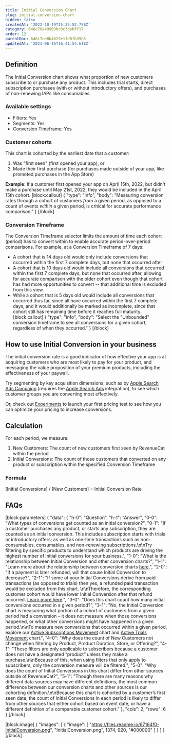 ```yaml
---
title: Initial Conversion Chart
slug: initial-conversion-chart
hidden: false
createdAt: '2022-10-19T15:35:52.758Z'
category: 648c78a49909bc0c3debff17
order: 12
parentDoc: 648c7ee8b4629e1fd0fb39b5
updatedAt: '2023-06-16T16:41:54.618Z'
---
```

## Definition
The Initial Conversion chart shows what proportion of new customers subscribe to or purchase any product. This includes trial starts, direct subscription purchases (with or without introductory offers), and purchases of non-renewing IAPs like consumables.

### Available settings

* Filters: Yes
* Segments: Yes
* Conversion Timeframe: Yes

### Customer cohorts
This chart is cohorted by the earliest date that a customer:

1. Was "first seen" (first opened your app), or
2. Made their first purchase (for purchases made outside of your app, like promoted purchases in the App Store)

**Example**: If a customer first opened your app on April 15th, 2022, but didn't make a purchase until May 21st, 2022, they would be included in the April 15th cohort.
[block:callout]
{
  "type": "info",
  "body": "Measuring conversion rates through a cohort of customers *from* a given period, as opposed to a count of events *within* a given period, is critical for accurate performance comparison."
}
[/block]
### Conversion Timeframe
The Conversion Timeframe selector limits the amount of time each cohort (period) has to convert within to enable accurate period-over-period comparisons. For example, at a Conversion Timeframe of 7 days:

* A cohort that is 14 days old would only include conversions that occurred within the first 7 complete days, but none that occurred after
* A cohort that is 10 days old would include all conversions that occurred within the first 7 complete days, but none that occurred after, allowing for accurate comparison with the older cohort even though that cohort has had more opportunities to convert -- that additional time is excluded from this view.
* While a cohort that is 5 days old would include all conversions that occurred thus far, since all have occurred within the first 7 complete days, and it would additionally be marked as incomplete, since that cohort still has remaining time before it reaches full maturity.
[block:callout]
{
  "type": "info",
  "body": "Select the \"Unbounded\" conversion timeframe to see all conversions for a given cohort, regardless of when they occurred."
}
[/block]
## How to use Initial Conversion in your business
The initial conversion rate is a good indicator of how effective your app is at acquiring customers who are most likely to pay for your product, and messaging the value proposition of your premium products, including the effectiveness of your paywall.

Try segmenting by key acquisition dimensions, such as by [Apple Search Ads Campaign](https://app.revenuecat.com/charts/initial_conversion?chart_type=Line&conversion_timeframe=7%20days&customer_lifetime=30%20days&range=Last%2012%20months%3A2022-02-09%3A2023-02-09&resolution=2&segment=apple_search_ads_campaign) (requires the [Apple Search Ads](doc:apple-search-ads) integration), to see which customer groups you are converting most effectively.

Or, check out [Experiments](doc:experiments-overview-v1) to launch your first pricing test to see how you can optimize your pricing to increase conversions.


## Calculation
For each period, we measure:

1. New Customers: The count of new customers first seen by RevenueCat within the period
2. Initial Conversions: The count of those customers that converted on any product or subscription within the specified Conversion Timeframe

### Formula
[Initial Conversions] / [New Customers] = Initial Conversion Rate

## FAQs
[block:parameters]
{
  "data": {
    "h-0": "Question",
    "h-1": "Answer",
    "0-0": "What types of conversions get counted as an initial conversion?",
    "0-1": "If a customer purchases any product, or starts any subscription, they are counted as an initial conversion. This includes subscription starts with trials or introductory offers; as well as one-time transactions such as non-consumables, consumables, and non-renewing subscriptions.\n\nTry filtering by specific products to understand which products are driving the highest number of initial conversions for your business.",
    "1-0": "What is the relationship between Initial Conversion and other conversion charts?",
    "1-1": "Learn more about the relationship between conversion charts [here](https://www.revenuecat.com/docs/charts#understanding-conversion-rates).",
    "2-0": "If a payment is later refunded, will that cause Initial Conversion to decrease?",
    "2-1": "If some of your Initial Conversions derive from paid transactions (as opposed to trials) then yes, a refunded paid transaction would be excluded from this chart. \n\nTherefore, the corresponding customer cohort would have lower Initial Conversion after that refund occurred. [Learn more here](doc:refund-rate-chart).",
    "3-0": "Does this chart count how many initial conversions occurred in a given period?",
    "3-1": "No, the Initial Conversion chart is measuring what portion of a cohort of customers from a given period had a conversion – it does not measure when those conversions happened, or what other conversions might have happened in a given period.\n\nTo measure new conversions that occurred within a given period, explore our [Active Subscriptions Movement](active-subscriptions-movement-chart) chart and [Active Trials Movement](doc:active-trials-movement-chart) chart.",
    "4-0": "Why does the count of New Customers not change when filtering by Product, Product Duration, Store, or Offering?",
    "4-1": "These filters are only applicable to subscribers because a customer does not have a designated “product” unless they make a purchase.\n\nBecause of this, when using filters that only apply to subscribers, only the conversion measure will be filtered.",
    "5-0": "Why does the count of Initial Conversions in this chart differ from other sources outside of RevenueCat?",
    "5-1": "Though there are many reasons why different data sources may have different definitions, the most common difference between our conversion charts and other sources is our cohorting definition.\n\nBecause this chart is cohorted by a customer’s first seen date, the count of Initial Conversions in each period is likely to differ from other sources that either cohort based on event date, or have a different definition of a comparable customer cohort."
  },
  "cols": 2,
  "rows": 6
}
[/block]

[block:image]
{
  "images": [
    {
      "image": [
        "https://files.readme.io/67164f0-InitialConversion.png",
        "InitialConversion.png",
        1374,
        920,
        "#000000"
      ]
    }
  ]
}
[/block]